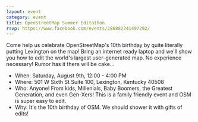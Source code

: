 ```yaml
---
layout: event
category: event
title: OpenStreetMap Summer Editathon
rsvp: https://www.facebook.com/events/286882241497292/
---
```


Come help us celebrate OpenStreetMap's 10th birthday by quite literally putting Lexington on the map! Bring an internet ready laptop and we'll show you how to edit the world's largest user-generated map. No experience necessary! Rumor has it there will be cake...

*  When: Saturday, August 9th, 12:00 - 4:00 PM
*  Where: 501 W Sixth St Suite 100, Lexington, Kentucky 40508
*  Who: Anyone! From kids, Millenials, Baby Boomers, the Greatest Generation, and even Gen-Xers! This is a family friendly event and OSM is super easy to edit.
*  Why: It's the 10th birthday of OSM. We should shower it with gifts of edits!
